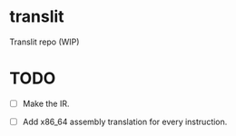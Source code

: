 # translit
Translit repo (WIP)
# TODO
- [ ] Make the IR.
- [ ] Add x86_64 assembly translation for every instruction.

